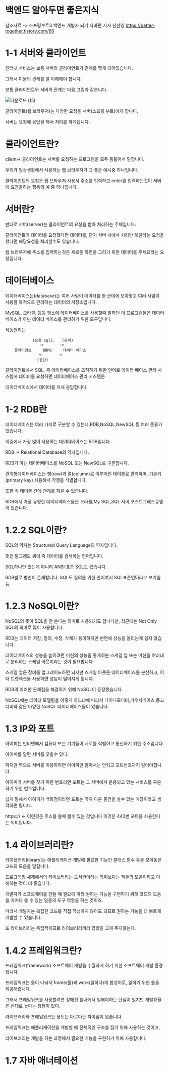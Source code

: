 백엔드 알아두면 좋은지식
===

참조자료 -> 스프링부트3 백엔드 개발자 되기 자바편 저자 신선영
https://better-together.tistory.com/60

1-1 서버와 클라이언트
===

인터넷 서비스는 보통 서버와 클라이언트가 관계를 맺게 되어있습니다.

그래서 이둘의 관계를 잘 이해해야 합니다.

보통 클라이언트와 서버의 관계는 다음 그림과 같습니다.

![다운로드 (15)](https://github.com/kmh0128/SpringBoot/assets/100178951/e07802f5-7bb9-4d77-8b22-5fb634ff8d79)

클라이언트(웹 브라우저)는 다양한 요청을 서버(스프링 부트)에게 합니다.

서버는 요청에 응답을 해서 처리를 하게됩니다.

클라이언트란?
==

client-> 클라이언트는 서버를 요청하는 프로그램을 모두 통틀어서 말합니다.

우리가 일상생활해서 사용하는 웹 브라우저가 그 좋은 예시중 하나입니다.

클라이언트의 요청은 웹 브라우저 사용시 주소를 입력하고 enter를 입력하는것이 서버에 요청을하는 행동의 예 중 하나입니다.

서버란?
===

반대로 서버(server)는 클라이언트의 요청을 받아 처리하는 주체입니다.

클라이언트가 데이터를 요청했다면 데이터를, 단지 서버 내에서 처리만 해달라는 요청을 했다면 해당요청을 처리할수도 있습니다.

웹 브라우저에 주소를 입력하는것은 새로운 화면을 그리기 위한 데이터를 주세요라는 요청입니다.

데이터베이스
===

데이터베이스는(database)는 여러 사람이 데이터를 한 군데에 모아놓고 여러 사람이 사용할 목적으로 관리하는 데이터의 저장소입니다.

MySQL, 오라클, 등등 평소에 데이터베이스를 사용할때 말하던 이 프로그램들은 데이터 베이스가 아닌 데이터 베이스를 관리하기 위한 도구입니다.

작동원리는

                (요청 sql),   (관리)   
                   ->       ->
        클라이언트     DBMS     데이터 베이스
                   <-       <-
                  (응답)

클라이언트에서 SQL, 즉 데이터베이스를 조작하기 위한 언어로 데이터 베이스 관리 시스템에 데이터를 요청하면 데이터베이스 관리 시스템은

데이터베이스에서 데이터를 꺼내 응답합니다.

1-2 RDB란
===

데이터베이스는 여러 가지로 구분할 수 있는데,RDB,NoSQL,NewSQL 등 여러 종류가 있습니다.

이중에서 가장 많이 사용하는 데이터베이스는 RDB입니다.

RDB -> Relational Database의 약자입니다.

RDB가 아닌 데이터베이스를 NoSQL 또는 NewSQL로 구분합니다.

관계형데이터베이스는 행(row)과 열(column)로 이루어진 테이블로 관리하며, 기본키(primary key) 사용해서 각행을 식별합니다.

또한 각 테이블 간에 관계를 지을 수 있습니다.

RDB에서 가장 유명한 데이터베이스들은 오라클,My SQL,SQL 서버,포스트그레스큐엘이 있습니다.

1.2.2 SQL이란?
===

SQL의 약자는 Structured Query Language의 약자입니다.

뜻은 말그래도 쿼리 즉 데이터를 검색하는 언어입니다.

SQL하나만 있는게 아니라 ANSI 표준 SQL도 있습니다.

RDB별로 방언이 존재합니다.
SQL도 질의를 위한 언어여서 SQL표준언어라고 보기힘듬

1.2.3 NoSQL이란?
===

NoSQL의 뜻이 SQL을 안 쓴다는 의미로 사용되기도 합니다만, 최근에는 Not Only SQL의 의미로 많이 사용합니다.

RDB는 데이터 저장, 질의, 수정, 삭제가 용이하지만 반면에 성능을 올리는게 쉽지 않습니다.

데이터베이스의 성능을 높이려면 머신의 성능을 좋게하는 스케일 업 또는 머신을 여러대로 분리하는 스케일 아웃이라는 것이 필요합니다.

스케일 업은 장비를 업그레이드하면 되지만 스케일 아웃은 데이터베이스를 분산하고, 이때 트랜잭션을 사용하면 성능이 떨어지게 됩니다.

RDB의 이러한 문제점을 해결하기 위해 NoSQL이 등장했습니다. 

NoSQL에는 데이터 모델링을 어떻게 하느냐에 따라서 다이나모디비,카우치베이스,몽고디비와 같은 다양한 NoSQL 데이터베이스들이 있습니다.

1.3 IP와 포트
=== 
 아이피는 인터넷에서 컴퓨터 또는 기기들이 서로를 식별하고 통신하기 위한 주소입니다.

 아이피를 알면 서버를 찾을수 있다.

 하지만 역으로 서버를 이용하려면 아이피만 알아서는 안되고 포트번호까지 알아야합니다.

 아이피가 서버를 찾기 위한 번호라면 포트는 그 서버에서 운용되고 있는 서비스를 구분하기 위한 번호입니다.

 쉽게 말해서 아이피가 백화점이라면 포트는 각자 다른 물건을 살수 있는 매장이라고 생각하면 됩니다.

 https:// <- 이런것은 주소를 쓸때 볼수 있는 것입니다 이것은 443번 포트를 사용한다는 의미입니다.

 
          
1.4 라이브러리란?
===

라이브러리(library)는 애플리케이션 개발에 필요한 기능인 클래스,함수 등을 모아놓은 코드의 모음을 말합니다.

프로그래밍 세계에서의 라이브러리는 도서관이라는 의미보다는 책들의 모음이라고 이해하는 것이 더 좋습니다.

개발자가 소프트웨어를 만들 때 필요에 따라 원하는 기능을 구현하기 위해 코드의 모음을 가져다 쓸 수 있는 일종의 도구 역할을 하는 것이죠.

따라서 개발자는 복잡한 코드를 직접 작성하지 않아도 되므로 원하는 기능을 더 빠르게 개발할 수 있습니다.

또 라이브러리는 독립적이므로 라이브러리끼리 영향을 크게 주지않는다.

1.4.2 프레임워크란?
===

프레임워크(framework) 소프트웨어 개발을 수월하게 하기 위한 소프트웨어 개발 환경입니다.

프레임워크는 둘이 나눠서 frame(틀)과 work(일하다)의 합성어로, 일하기 위한 틀을 제공해줍니다.

그래서 프레임워크를 사용할려면 정해진 틀내에서 일해야하는 단점이 있지만 개발효율은 반대로 높다는 장점이 있다.

라이브러리와 프레임워크는 용도는 다르다는 차이점이 있습니다.

프레임워크는 애플리캐이션을 개발할 때 전체적인 구조를 잡기 위해 사용하는 것이고,

라이브러리는 개발을 하는 과정에서 필요한 기능을 구현하기 위해 사용합니다.

1.7 자바 애너테이션
===

